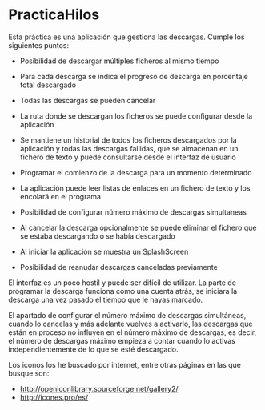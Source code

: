 PracticaHilos
=============

Esta práctica es una aplicación que gestiona las descargas. Cumple los siguientes puntos: 

  -	Posibilidad de descargar múltiples ficheros al mismo tiempo
  
  -	Para cada descarga se indica el progreso de descarga en porcentaje total descargado
  
  -	Todas las descargas se pueden cancelar
  
  -	La ruta donde se descargan los ficheros se puede configurar desde la aplicación
  
  -	Se mantiene un historial de todos los ficheros descargados por la aplicación y todas las descargas fallidas, que se       almacenan en un fichero de texto y puede consultarse desde el interfaz de usuario
  
  -	Programar el comienzo de la descarga para un momento determinado
  
  -	La aplicación puede leer listas de enlaces en un fichero de texto y los encolará en el programa
  
  -	Posibilidad de configurar número máximo de descargas simultaneas
  
  -	Al cancelar la descarga opcionalmente se puede eliminar el fichero que se estaba descargando o se había descargado
  
  -	Al iniciar la aplicación se muestra un SplashScreen
  
  -	Posibilidad de reanudar descargas canceladas previamente


El interfaz es un poco hostil y puede ser difícil de utilizar. La parte de programar la descarga funciona como una cuenta atrás, se iniciara la descarga una vez pasado el tiempo que le hayas marcado. 

El apartado de configurar el número máximo de descargas simultáneas, cuando lo cancelas y más adelante vuelves a activarlo, las descargas que están en proceso no influyen en el número máximo de descargas, es decir, el número de descargas máximo empieza a contar cuando lo activas independientemente de lo que se esté descargado. 

Los iconos los he buscado por internet, entre otras páginas en las que busque son: 

  - http://openiconlibrary.sourceforge.net/gallery2/
  - http://icones.pro/es/

